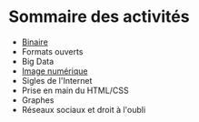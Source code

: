 # Sommaire des activités

- [Binaire](../01-Binaire/Binaire/)
- Formats ouverts
- Big Data
- [Image numérique](../04-Image_numerique/01-noirblanc/)
- Sigles de l'Internet
- Prise en main du HTML/CSS
- Graphes
- Réseaux sociaux et droit à l'oubli
